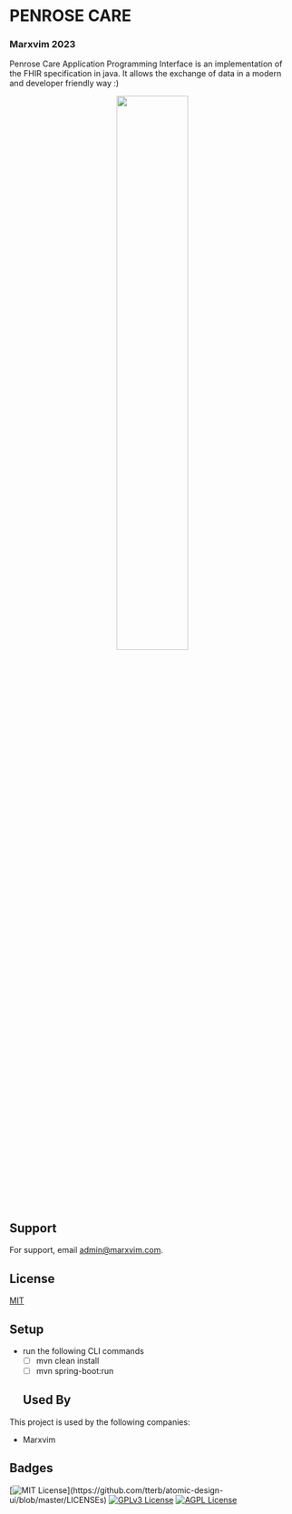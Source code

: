 # PENROSE CARE
### Marxvim 2023
Penrose Care Application Programming Interface is an implementation of the FHIR specification in java. It allows the exchange of data in a modern and developer friendly way :)
<p align="center" width="100%">
    <img width="50%" src="https://user-images.githubusercontent.com/40407778/196060045-2bfb19aa-98d3-485f-a8f8-57291ea63597.png">
</p>


## Support

For support, email admin@marxvim.com.


## License

[MIT](https://choosealicense.com/licenses/mit/)



## Setup
- run the following CLI commands
  - [ ] mvn clean install
  - [ ] mvn spring-boot:run
  
  ## Used By

This project is used by the following companies:

- Marxvim

## Badges

[![MIT License](https://img.shields.io/apm/l/atomic-design-ui.svg?)](https://github.com/tterb/atomic-design-ui/blob/master/LICENSEs)
[![GPLv3 License](https://img.shields.io/badge/License-GPL%20v3-yellow.svg)](https://opensource.org/licenses/)
[![AGPL License](https://img.shields.io/badge/license-AGPL-blue.svg)](http://www.gnu.org/licenses/agpl-3.0)


